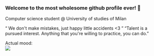 ### Welcome to the most wholesome github profile ever! 👋

Computer science student @ University of studies of Milan


“ We don't make mistakes, just happy little accidents <3 ”
“Talent is a pursued interest. Anything that you're willing to practice, you can do.” 

Actual mood:
<br>
<img  src="https://i.redd.it/i1ahwabd0f751.jpg" style="max-width:20%; max-height:20%"/>

<!--
**SynLocker/synlocker** is a ✨ _special_ ✨ repository because its `README.md` (this file) appears on your GitHub profile.

Here are some ideas to get you started:

- 🔭 I’m currently working on ...
- 🌱 I’m currently learning ...
- 👯 I’m looking to collaborate on ...
- 🤔 I’m looking for help with ...
- 💬 Ask me about ...
- 📫 How to reach me: ...
- 😄 Pronouns: ...
- ⚡ Fun fact: ...
-->
